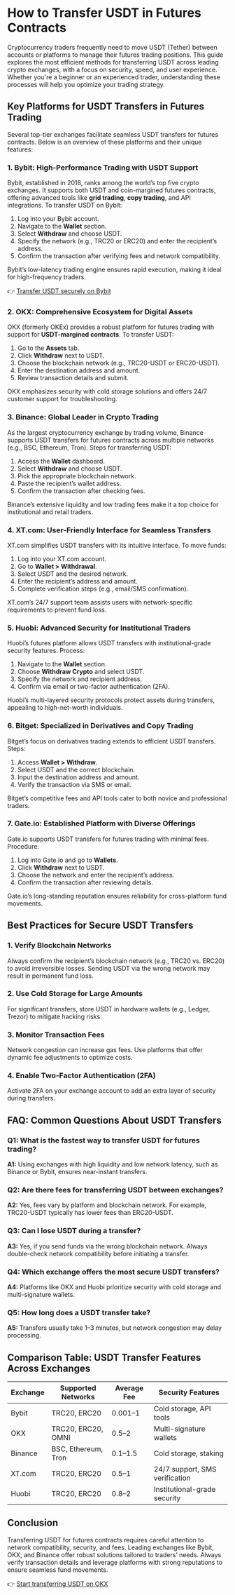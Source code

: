 # How to Transfer USDT in Futures Contracts  

Cryptocurrency traders frequently need to move USDT (Tether) between accounts or platforms to manage their futures trading positions. This guide explores the most efficient methods for transferring USDT across leading crypto exchanges, with a focus on security, speed, and user experience. Whether you're a beginner or an experienced trader, understanding these processes will help you optimize your trading strategy.  

## Key Platforms for USDT Transfers in Futures Trading  

Several top-tier exchanges facilitate seamless USDT transfers for futures contracts. Below is an overview of these platforms and their unique features:  

### 1. Bybit: High-Performance Trading with USDT Support  
Bybit, established in 2018, ranks among the world’s top five crypto exchanges. It supports both USDT and coin-margined futures contracts, offering advanced tools like **grid trading**, **copy trading**, and API integrations. To transfer USDT on Bybit:  
1. Log into your Bybit account.  
2. Navigate to the **Wallet** section.  
3. Select **Withdraw** and choose USDT.  
4. Specify the network (e.g., TRC20 or ERC20) and enter the recipient’s address.  
5. Confirm the transaction after verifying fees and network compatibility.  

Bybit’s low-latency trading engine ensures rapid execution, making it ideal for high-frequency traders.  

👉 [Transfer USDT securely on Bybit](https://bit.ly/okx-bonus)  

### 2. OKX: Comprehensive Ecosystem for Digital Assets  
OKX (formerly OKEx) provides a robust platform for futures trading with support for **USDT-margined contracts**. To transfer USDT:  
1. Go to the **Assets** tab.  
2. Click **Withdraw** next to USDT.  
3. Choose the blockchain network (e.g., TRC20-USDT or ERC20-USDT).  
4. Enter the destination address and amount.  
5. Review transaction details and submit.  

OKX emphasizes security with cold storage solutions and offers 24/7 customer support for troubleshooting.  

### 3. Binance: Global Leader in Crypto Trading  
As the largest cryptocurrency exchange by trading volume, Binance supports USDT transfers for futures contracts across multiple networks (e.g., BSC, Ethereum, Tron). Steps for transferring USDT:  
1. Access the **Wallet** dashboard.  
2. Select **Withdraw** and choose USDT.  
3. Pick the appropriate blockchain network.  
4. Paste the recipient’s wallet address.  
5. Confirm the transaction after checking fees.  

Binance’s extensive liquidity and low trading fees make it a top choice for institutional and retail traders.  

### 4. XT.com: User-Friendly Interface for Seamless Transfers  
XT.com simplifies USDT transfers with its intuitive interface. To move funds:  
1. Log into your XT.com account.  
2. Go to **Wallet > Withdrawal**.  
3. Select USDT and the desired network.  
4. Enter the recipient’s address and amount.  
5. Complete verification steps (e.g., email/SMS confirmation).  

XT.com’s 24/7 support team assists users with network-specific requirements to prevent fund loss.  

### 5. Huobi: Advanced Security for Institutional Traders  
Huobi’s futures platform allows USDT transfers with institutional-grade security features. Process:  
1. Navigate to the **Wallet** section.  
2. Choose **Withdraw Crypto** and select USDT.  
3. Specify the network and recipient address.  
4. Confirm via email or two-factor authentication (2FA).  

Huobi’s multi-layered security protocols protect assets during transfers, appealing to high-net-worth individuals.  

### 6. Bitget: Specialized in Derivatives and Copy Trading  
Bitget’s focus on derivatives trading extends to efficient USDT transfers. Steps:  
1. Access **Wallet > Withdraw**.  
2. Select USDT and the correct blockchain.  
3. Input the destination address and amount.  
4. Verify the transaction via SMS or email.  

Bitget’s competitive fees and API tools cater to both novice and professional traders.  

### 7. Gate.io: Established Platform with Diverse Offerings  
Gate.io supports USDT transfers for futures trading with minimal fees. Procedure:  
1. Log into Gate.io and go to **Wallets**.  
2. Click **Withdraw** next to USDT.  
3. Choose the network and enter the recipient’s address.  
4. Confirm the transaction after reviewing details.  

Gate.io’s long-standing reputation ensures reliability for cross-platform fund movements.  

## Best Practices for Secure USDT Transfers  

### 1. Verify Blockchain Networks  
Always confirm the recipient’s blockchain network (e.g., TRC20 vs. ERC20) to avoid irreversible losses. Sending USDT via the wrong network may result in permanent fund loss.  

### 2. Use Cold Storage for Large Amounts  
For significant transfers, store USDT in hardware wallets (e.g., Ledger, Trezor) to mitigate hacking risks.  

### 3. Monitor Transaction Fees  
Network congestion can increase gas fees. Use platforms that offer dynamic fee adjustments to optimize costs.  

### 4. Enable Two-Factor Authentication (2FA)  
Activate 2FA on your exchange account to add an extra layer of security during transfers.  

## FAQ: Common Questions About USDT Transfers  

### Q1: What is the fastest way to transfer USDT for futures trading?  
**A1:** Using exchanges with high liquidity and low network latency, such as Binance or Bybit, ensures near-instant transfers.  

### Q2: Are there fees for transferring USDT between exchanges?  
**A2:** Yes, fees vary by platform and blockchain network. For example, TRC20-USDT typically has lower fees than ERC20-USDT.  

### Q3: Can I lose USDT during a transfer?  
**A3:** Yes, if you send funds via the wrong blockchain network. Always double-check network compatibility before initiating a transfer.  

### Q4: Which exchange offers the most secure USDT transfers?  
**A4:** Platforms like OKX and Huobi prioritize security with cold storage and multi-signature wallets.  

### Q5: How long does a USDT transfer take?  
**A5:** Transfers usually take 1–3 minutes, but network congestion may delay processing.  

## Comparison Table: USDT Transfer Features Across Exchanges  

| Exchange | Supported Networks | Average Fee | Security Features |  
|----------|---------------------|-------------|-------------------|  
| Bybit    | TRC20, ERC20        | $0.001–$1   | Cold storage, API tools |  
| OKX      | TRC20, ERC20, OMNI  | $0.5–$2     | Multi-signature wallets |  
| Binance  | BSC, Ethereum, Tron | $0.1–$1.5   | Cold storage, staking |  
| XT.com   | TRC20, ERC20        | $0.5–$1     | 24/7 support, SMS verification |  
| Huobi    | TRC20, ERC20        | $0.8–$2     | Institutional-grade security |  

## Conclusion  

Transferring USDT for futures contracts requires careful attention to network compatibility, security, and fees. Leading exchanges like Bybit, OKX, and Binance offer robust solutions tailored to traders’ needs. Always verify transaction details and leverage platforms with strong reputations to ensure seamless fund movements.  

👉 [Start transferring USDT on OKX](https://bit.ly/okx-bonus)